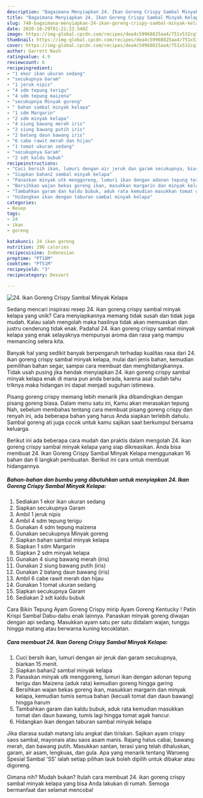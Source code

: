 ```yaml
---
description: "Bagaimana Menyiapkan 24. Ikan Goreng Crispy Sambal Minyak Kelapa Anti Gagal"
title: "Bagaimana Menyiapkan 24. Ikan Goreng Crispy Sambal Minyak Kelapa Anti Gagal"
slug: 748-bagaimana-menyiapkan-24-ikan-goreng-crispy-sambal-minyak-kelapa-anti-gagal
date: 2020-10-29T01:21:23.540Z
image: https://img-global.cpcdn.com/recipes/dea4c59968825aa4/751x532cq70/24-ikan-goreng-crispy-sambal-minyak-kelapa-foto-resep-utama.jpg
thumbnail: https://img-global.cpcdn.com/recipes/dea4c59968825aa4/751x532cq70/24-ikan-goreng-crispy-sambal-minyak-kelapa-foto-resep-utama.jpg
cover: https://img-global.cpcdn.com/recipes/dea4c59968825aa4/751x532cq70/24-ikan-goreng-crispy-sambal-minyak-kelapa-foto-resep-utama.jpg
author: Garrett Nash
ratingvalue: 4.9
reviewcount: 6
recipeingredient:
- "1 ekor ikan ukuran sedang"
- "secukupnya Garam"
- "1 jeruk nipis"
- "4 sdm tepung terigu"
- "4 sdm tepung maizena"
- "secukupnya Minyak goreng"
- " bahan sambal minyak kelapa"
- "1 sdm Margarin"
- "2 sdm minyak kelapa"
- "4 siung bawang merah iris"
- "2 siung bawang putih iris"
- "2 batang daun bawang iris"
- "6 cabe rawit merah dan hijau"
- "1 tomat ukuran sedang"
- "secukupnya Garam"
- "2 sdt kaldu bubuk"
recipeinstructions:
- "Cuci bersih ikan, lumuri dengan air jeruk dan garam secukupnya, biarkan 15 menit."
- "Siapkan bahan2 sambal minyak kelapa"
- "Panaskan minyak utk menggoreng, lumuri ikan dengan adonan tepung terigu dan Maizena (aduk rata) kemudian goreng hingga garing"
- "Bersihkan wajan bekas goreng ikan, masukkan margarin dan minyak kelapa, kemudian tumis semua bahan (kecuali tomat dan daun bawang) hingga harum"
- "Tambahkan garam dan kaldu bubuk, aduk rata kemudian masukkan tomat dan daun bawang, tumis lagi hingga tomat agak hancur."
- "Hidangkan ikan dengan taburan sambal minyak kelapa"
categories:
- Resep
tags:
- 24
- ikan
- goreng

katakunci: 24 ikan goreng 
nutrition: 296 calories
recipecuisine: Indonesian
preptime: "PT18M"
cooktime: "PT51M"
recipeyield: "3"
recipecategory: Dessert

---
```



![24. Ikan Goreng Crispy Sambal Minyak Kelapa](https://img-global.cpcdn.com/recipes/dea4c59968825aa4/751x532cq70/24-ikan-goreng-crispy-sambal-minyak-kelapa-foto-resep-utama.jpg)

Sedang mencari inspirasi resep 24. ikan goreng crispy sambal minyak kelapa yang unik? Cara menyiapkannya memang tidak susah dan tidak juga mudah. Kalau salah mengolah maka hasilnya tidak akan memuaskan dan justru cenderung tidak enak. Padahal 24. ikan goreng crispy sambal minyak kelapa yang enak selayaknya mempunyai aroma dan rasa yang mampu memancing selera kita.

Banyak hal yang sedikit banyak berpengaruh terhadap kualitas rasa dari 24. ikan goreng crispy sambal minyak kelapa, mulai dari jenis bahan, kemudian pemilihan bahan segar, sampai cara membuat dan menghidangkannya. Tidak usah pusing jika hendak menyiapkan 24. ikan goreng crispy sambal minyak kelapa enak di mana pun anda berada, karena asal sudah tahu triknya maka hidangan ini dapat menjadi suguhan istimewa.

Pisang goreng crispy memang lebih menarik jika dibandingkan dengan pisang goreng biasa. Dalam menu satu ini, Kamu akan merasakan tepung Nah, sebelum membahas tentang cara membuat pisang goreng crispy dan renyah ini, ada beberapa bahan yang harus Anda siapkan terlebih dahulu. Sambal goreng ati juga cocok untuk kamu sajikan saat berkumpul bersama keluarga.


Berikut ini ada beberapa cara mudah dan praktis dalam mengolah 24. ikan goreng crispy sambal minyak kelapa yang siap dikreasikan. Anda bisa membuat 24. Ikan Goreng Crispy Sambal Minyak Kelapa menggunakan 16 bahan dan 6 langkah pembuatan. Berikut ini cara untuk membuat hidangannya.

<!--inarticleads1-->

##### Bahan-bahan dan bumbu yang dibutuhkan untuk menyiapkan 24. Ikan Goreng Crispy Sambal Minyak Kelapa:

1. Sediakan 1 ekor ikan ukuran sedang
1. Siapkan secukupnya Garam
1. Ambil 1 jeruk nipis
1. Ambil 4 sdm tepung terigu
1. Gunakan 4 sdm tepung maizena
1. Gunakan secukupnya Minyak goreng
1. Siapkan  bahan sambal minyak kelapa
1. Siapkan 1 sdm Margarin
1. Siapkan 2 sdm minyak kelapa
1. Gunakan 4 siung bawang merah (iris)
1. Gunakan 2 siung bawang putih (iris)
1. Gunakan 2 batang daun bawang (iris)
1. Ambil 6 cabe rawit merah dan hijau
1. Gunakan 1 tomat ukuran sedang
1. Siapkan secukupnya Garam
1. Sediakan 2 sdt kaldu bubuk


Cara Bikin Tepung Ayam Goreng Crispy mirip Ayam Goreng Kentucky ! Patin Krispi Sambal Dabu-dabu enak lainnya. Panaskan minyak goreng diwajan dengan api sedang. Masukkan ayam satu per satu didalam wajan, tunggu hingga matang atau berwarna kuning kecoklatan. 

<!--inarticleads2-->

##### Cara membuat 24. Ikan Goreng Crispy Sambal Minyak Kelapa:

1. Cuci bersih ikan, lumuri dengan air jeruk dan garam secukupnya, biarkan 15 menit.
1. Siapkan bahan2 sambal minyak kelapa
1. Panaskan minyak utk menggoreng, lumuri ikan dengan adonan tepung terigu dan Maizena (aduk rata) kemudian goreng hingga garing
1. Bersihkan wajan bekas goreng ikan, masukkan margarin dan minyak kelapa, kemudian tumis semua bahan (kecuali tomat dan daun bawang) hingga harum
1. Tambahkan garam dan kaldu bubuk, aduk rata kemudian masukkan tomat dan daun bawang, tumis lagi hingga tomat agak hancur.
1. Hidangkan ikan dengan taburan sambal minyak kelapa


Jika diarasa sudah matang lalu angkat dan tiriskan. Sajikan ayam crispy saos sambal, mayonais atau saos asam manis. Rajang halus cabai, bawang merah, dan bawang putih. Masukkan santan, terasi yang telah dihaluskan, garam, air asam, lengkuas, dan gula. Apa yang menarik tentang Waroeng Spesial Sambal &#39;SS&#39; ialah setiap pilihan lauk boleh dipilih untuk dibakar atau digoreng. 

Gimana nih? Mudah bukan? Itulah cara membuat 24. ikan goreng crispy sambal minyak kelapa yang bisa Anda lakukan di rumah. Semoga bermanfaat dan selamat mencoba!
